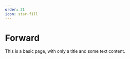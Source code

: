 ```yaml
---
order: 21
icon: star-fill
---
```

# Forward

This is a basic page, with only a title and some text content.